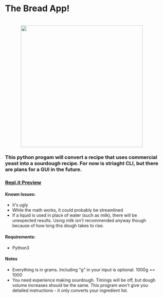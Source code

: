 <h1>The Bread App!</h1>

<h1 align='center'><img src="https://images.unsplash.com/photo-1597604396383-b8ca64ed8fa7?ixid=MXwxMjA3fDB8MHxwaG90by1wYWdlfHx8fGVufDB8fHw%3D&ixlib=rb-1.2.1&auto=format&fit=crop&w=967&q=80" alt="" srcset="" width="400"></h1>

<h3>This python progam will convert a recipe that uses commercial yeast into a sourdough recipe.  For now is striaght CLI, but there are plans for a GUI in the future.</h3>

<h3><a href="https://repl.it/@ljensen505/ImpracticalMediocreSeahorse#main.py">Repl.it Preview</a></h3>

<h4>Known Issues:</h4>
    <ul>
        <li>it's ugly</li>
        <li>While the math works, it could probably be streamlined</li>
        <li>If a liquid is used in place of water (such as milk), there will be unexpected results.  Using milk isn't recommended anyway though because of how long this dough takes to rise.</li>
    </ul>

<h4>Requirements:</h4>
    <ul>
        <li>Python3</li>
    </ul>

<h4>Notes</h4>
    <ul>
        <li>Everything is in grams. Including "g" in your input is optional. 1000g == 1000</li>
        <li>You need experience making sourdough. Timings will be off, but dough volume increases should be the same.  This program won't give you detailed instructions - it only converts your ingredient list.</li>
    </ul>